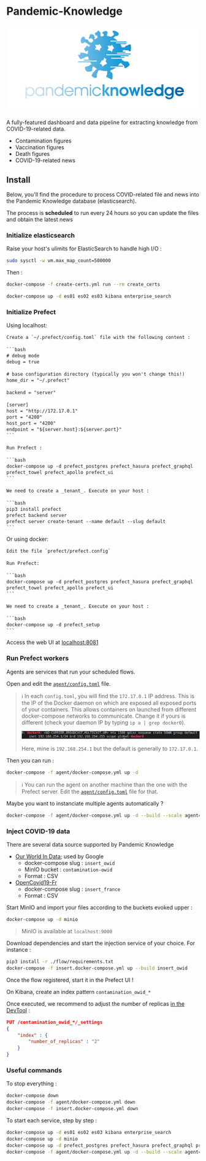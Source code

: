 # Pandemic-Knowledge

![Pandemic Knowledge logo](./pandemic_knowledge.png)

A fully-featured dashboard and data pipeline for extracting knowledge from COVID-19-related data.

- Contamination figures
- Vaccination figures
- Death figures
- COVID-19-related news

## Install

Below, you'll find the procedure to process COVID-related file and news into the Pandemic Knowledge database (elasticsearch).

The process is **scheduled** to run every 24 hours so you can update the files and obtain the latest news

### Initialize elasticsearch

Raise your host's ulimits for ElasticSearch to handle high I/O :

```bash
sudo sysctl -w vm.max_map_count=500000
```

Then :

```bash
docker-compose -f create-certs.yml run --rm create_certs
```

```bash
docker-compose up -d es01 es02 es03 kibana enterprise_search
```

### Initialize Prefect

Using localhost:

    Create a `~/.prefect/config.toml` file with the following content :

    ```bash
    # debug mode
    debug = true

    # base configuration directory (typically you won't change this!)
    home_dir = "~/.prefect"

    backend = "server"

    [server]
    host = "http://172.17.0.1"
    port = "4200"
    host_port = "4200"
    endpoint = "${server.host}:${server.port}"
    ```

    Run Prefect :

    ```bash
    docker-compose up -d prefect_postgres prefect_hasura prefect_graphql prefect_towel prefect_apollo prefect_ui
    ```

    We need to create a _tenant_. Execute on your host :

    ```bash
    pip3 install prefect
    prefect backend server
    prefect server create-tenant --name default --slug default
    ```


Or using docker:

    Edit the file `prefect/prefect.config`

    Run Prefect:

    ```bash
    docker-compose up -d prefect_postgres prefect_hasura prefect_graphql prefect_towel prefect_apollo prefect_ui
    ```

    We need to create a _tenant_. Execute on your host :

    ```bash
    docker-compose up -d prefect_setup
    ```    

Access the web UI at [localhost:8081](http://localhost:8081)

### Run Prefect workers

Agents are services that run your scheduled flows.

Open and edit the [`agent/config.toml`](./agent/config.toml) file.

> :information_source: In each `config.toml`, you will find the `172.17.0.1` IP address. This is the IP of the Docker daemon on which are exposed all exposed ports of your containers. This allows   containers on launched from different docker-compose networks to communicate. Change it if yours is different (check your daemon IP by typing `ip a | grep docker0`).
>
> ![Docker interface IP](./docker_interface.png)
>
> Here, mine is `192.168.254.1` but the default is generally to `172.17.0.1`.

Then you can run :

```bash
docker-compose -f agent/docker-compose.yml up -d
```

> :information_source: You can run the agent on another machine than the one with the Prefect server. Edit the [`agent/config.toml`](./agent/config.toml) file for that.

Maybe you want to instanciate multiple agents automatically ?

```bash
docker-compose -f agent/docker-compose.yml up -d --build --scale agent=3 agent
```

### Inject COVID-19 data

There are several data source supported by Pandemic Knowledge

- [Our World In Data](https://ourworldindata.org/coronavirus-data); used by Google
  - docker-compose slug : `insert_owid`
  - MinIO bucket : `contamination-owid`
  - Format : CSV
- [OpenCovid19-Fr](https://github.com/opencovid19-fr/data)
  - docker-compose slug : `insert_france`
  - Format : CSV

Start MinIO and import your files according to the buckets evoked upper :

```bash
docker-compose up -d minio
```

> MinIO is available at `localhost:9000`

Download dependencies and start the injection service of your choice. For instance :

```bash
pip3 install -r ./flow/requirements.txt
docker-compose -f insert.docker-compose.yml up --build insert_owid
```

Once the flow registered, start it in the Prefect UI !

On Kibana, create an index pattern `contamination_owid_*`

Once executed, we recommend to adjust the number of replicas [in the DevTool](https://localhost:5601/app/dev_tools#/console) :

```json
PUT /contamination_owid_*/_settings
{
    "index" : {
        "number_of_replicas" : "2"
    }
}
```

### Useful commands

To stop everything :

```bash
docker-compose down
docker-compose -f agent/docker-compose.yml down
docker-compose -f insert.docker-compose.yml down
```

To start each service, step by step :

```bash
docker-compose up -d es01 es02 es03 kibana enterprise_search
docker-compose up -d minio
docker-compose up -d prefect_postgres prefect_hasura prefect_graphql prefect_towel prefect_apollo prefect_ui
docker-compose -f agent/docker-compose.yml up -d --build --scale agent=3 agent
```
